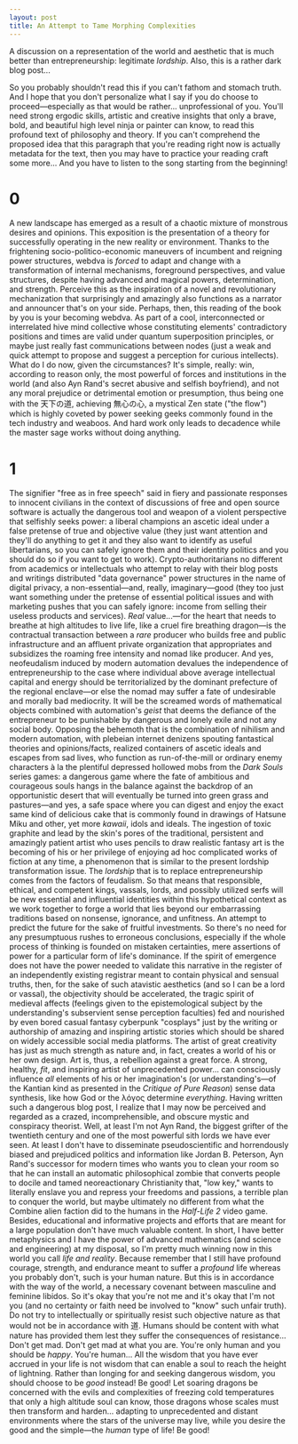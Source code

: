```yaml
---
layout: post
title: An Attempt to Tame Morphing Complexities
---
```


A discussion on a representation of the world and aesthetic that is much better than entrepreneurship: legitimate *lordship*. Also, this is a rather dark blog post...

So you probably shouldn't read this if you can't fathom and stomach truth. And I hope that you don't personalize what I say if you do choose to proceed—especially as that would be rather... unprofessional of you. You'll need strong ergodic skills, artistic and creative insights that only a brave, bold, and beautiful high level ninja or painter can know, to read this profound text of philosophy and theory. If you can't comprehend the proposed idea that this paragraph that you're reading right now is actually metadata for the text, then you may have to practice your reading craft some more... And you have to listen to the song starting from the beginning!

# 0

A new landscape has emerged as a result of a chaotic mixture of monstrous desires and opinions. This exposition is the presentation of a theory for successfully operating in the new reality or environment. Thanks to the frightening socio-politico-economic maneuvers of incumbent and reigning power structures, webdva is *forced* to adapt and change with a transformation of internal mechanisms, foreground perspectives, and value structures, despite having advanced and magical powers, determination, and strength. Perceive this as the inspiration of a novel and revolutionary mechanization that surprisingly and amazingly also functions as a narrator and announcer that's on your side. Perhaps, then, this reading of the book by you is your becoming webdva. As part of a cool, interconnected or interrelated hive mind collective whose constituting elements' contradictory positions and times are valid under quantum superposition principles, or maybe just really fast communications between nodes (just a weak and quick attempt to propose and suggest a perception for curious intellects). What do I do now, given the circumstances? It's simple, really: win, according to reason only, the most powerful of forces and institutions in the world (and also Ayn Rand's secret abusive and selfish boyfriend), and not any moral prejudice or detrimental emotion or presumption, thus being one with the 天下の道, achieving 無心の心, a mystical Zen state ("the flow") which is highly coveted by power seeking geeks commonly found in the tech industry and weaboos. And hard work only leads to decadence while the master sage works without doing anything.

# 1

The signifier "free as in free speech" said in fiery and passionate responses to innocent civilians in the context of discussions of free and open source software is actually the dangerous tool and weapon of a violent perspective that selfishly seeks power: a liberal champions an ascetic ideal under a false pretense of true and objective value (they just want attention and they'll do anything to get it and they also want to identify as useful libertarians, so you can safely ignore them and their identity politics and you should do so if you want to get to work). Crypto-authoritarians no different from academics or intellectuals who attempt to relay with their blog posts and writings distributed "data governance" power structures in the name of digital privacy, a non-essential—and, really, imaginary—good (they too just want something under the pretense of essential political issues and with marketing pushes that you can safely ignore: income from selling their useless products and services). *Real* value...—for the heart that needs to breathe at high altitudes to live life, like a cruel fire breathing dragon—is the contractual transaction between a *rare* producer who builds free and public infrastructure and an affluent private organization that appropriates and subsidizes the roaming free intensity and nomad like producer. And yes, neofeudalism induced by modern automation devalues the independence of entrepreneurship to the case where individual above average intellectual capital and energy should be territorialized by the dominant prefecture of the regional enclave—or else the nomad may suffer a fate of undesirable and morally bad mediocrity. It will be the screamed words of mathematical objects combined with automation's *geist* that deems the defiance of the entrepreneur to be punishable by dangerous and lonely exile and not any social body. Opposing the behemoth that is the combination of nihilism and modern automation, with plebeian internet denizens spouting fantastical theories and opinions/facts, realized containers of ascetic ideals and escapes from sad lives, who function as run-of-the-mill or ordinary enemy characters à la the plentiful depressed hollowed mobs from the *Dark Souls* series games: a dangerous game where the fate of ambitious and courageous souls hangs in the balance against the backdrop of an opportunistic desert that will eventually be turned into green grass and pastures—and yes, a safe space where you can digest and enjoy the exact same kind of delicious cake that is commonly found in drawings of Hatsune Miku and other, yet more *kawaii*, idols and ideals. The ingestion of toxic graphite and lead by the skin's pores of the traditional, persistent and amazingly patient artist who uses pencils to draw realistic fantasy art is the becoming of his or her privilege of enjoying ad hoc complicated works of fiction at any time, a phenomenon that is similar to the present lordship transformation issue. The *lordship* that is to replace entrepreneurship comes from the factors of feudalism. So that means that responsible, ethical, and competent kings, vassals, lords, and possibly utilized serfs will be new essential and influential identities within this hypothetical context as we work together to forge a world that lies beyond our embarrassing traditions based on nonsense, ignorance, and unfitness. An attempt to predict the future for the sake of fruitful investments. So there's no need for any presumptuous rushes to erroneous conclusions, especially if the whole process of thinking is founded on mistaken certainties, mere assertions of power for a particular form of life's dominance. If the spirit of emergence does not have the power needed to validate this narrative in the register of an independently existing registrar meant to contain physical and sensual truths, then, for the sake of such atavistic aesthetics (and so I can be a lord or vassal), the objectivity should be accelerated, the tragic spirit of medieval affects (feelings given to the epistemological subject by the understanding's subservient sense perception faculties) fed and nourished by even bored casual fantasy cyberpunk "cosplays" just by the writing or authorship of amazing and inspiring artistic stories which should be shared on widely accessible social media platforms. The artist of great creativity has just as much strength as nature and, in fact, creates a world of his or her own design. Art is, thus, a rebellion against a great force. A strong, healthy, *fit*, and inspiring artist of unprecedented power... can consciously influence *all* elements of his or her imagination's (or understanding's—of the Kantian kind as presented in the *Critique of Pure Reason*) sense data synthesis, like how God or the λόγος determine *everything*. Having written such a dangerous blog post, I realize that I may now be perceived and regarded as a crazed, incomprehensible, and obscure mystic and conspiracy theorist. Well, at least I'm not Ayn Rand, the biggest grifter of the twentieth century and one of the most powerful sith lords we have ever seen. At least I don't have to disseminate pseudoscientific and horrendously biased and prejudiced politics and information like Jordan B. Peterson, Ayn Rand's successor for modern times who wants you to clean your room so that he can install an automatic philosophical zombie that converts people to docile and tamed neoreactionary Christianity that, "low key," wants to literally enslave you and repress your freedoms and passions, a terrible plan to conquer the world, but maybe ultimately no different from what the Combine alien faction did to the humans in the *Half-Life 2* video game. Besides, educational and informative projects and efforts that are meant for a large population don't have much valuable content. In short, I have better metaphysics and I have the power of advanced mathematics (and science and engineering) at my disposal, so I'm pretty much winning now in this world you call *life and reality*. Because remember that I still have profound courage, strength, and endurance meant to suffer a *profound* life whereas you probably don't, such is your human nature. But this is in accordance with the way of the world, a necessary covenant between masculine and feminine libidos. So it's okay that you're not me and it's okay that I'm not you (and no certainty or faith need be involved to "know" such unfair truth). Do not try to intellectually or spiritually resist such objective nature as that would not be in accordance with 道. Humans should be content with what nature has provided them lest they suffer the consequences of resistance... Don't get mad. Don't get mad at what you are. You're only human and you should be *happy*. You're human... All the wisdom that you have ever accrued in your life is not wisdom that can enable a soul to reach the height of lightning. Rather than longing for and seeking dangerous wisdom, you should choose to be *good* instead! Be good! Let soaring dragons be concerned with the evils and complexities of freezing cold temperatures that only a high altitude soul can know, those dragons whose scales must then transform and harden... adapting to unprecedented and distant environments where the stars of the universe may live, while you desire the good and the simple—the *human* type of life! Be good!